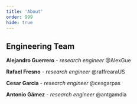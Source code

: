 ```yaml
---
title: 'About'
order: 999
hide: true
---
```


## Engineering Team

**Alejandro Guerrero** - *research engineer* @AlexGue

**Rafael Fresno** - *research engineer* @raffrearaUS

**Cesar Garcia** - *research engineer* @cesgarpas

**Antonio Gámez** - *research engineer* @antgamdia

